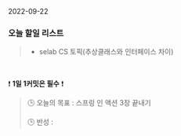 2022-09-22
### 오늘 할일 리스트


> - selab CS 토픽(추상클래스와 인터페이스 차이)

<br/>

❗ **1일 1커밋은 필수** ❗
> 🕒 오늘의 목표 : 스프링 인 액션 3장 끝내기
>
> 🕒 반성 :
>
>
>

<br/>
